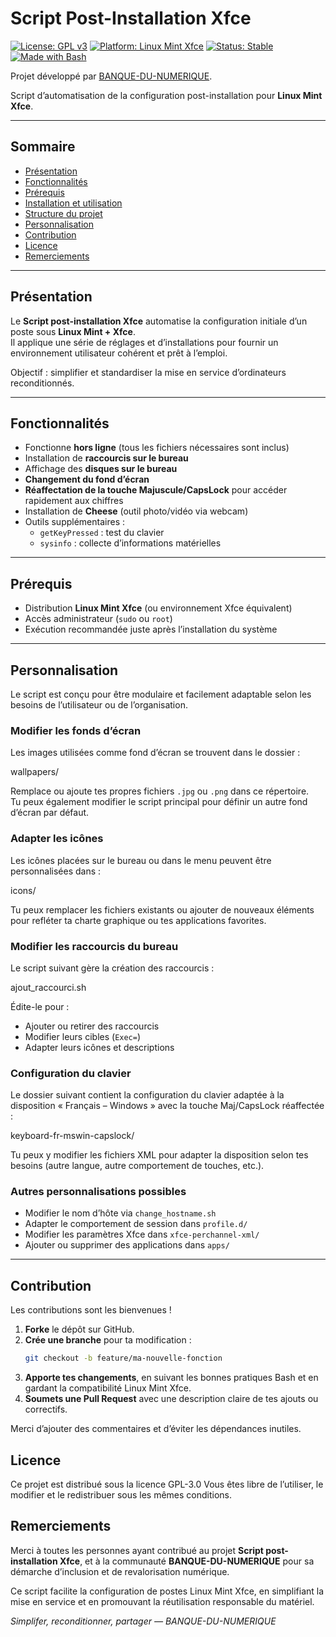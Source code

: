# Script Post-Installation Xfce

[![License: GPL v3](https://img.shields.io/badge/License-GPLv3-blue.svg)](LICENSE)
[![Platform: Linux Mint Xfce](https://img.shields.io/badge/platform-Linux%20Mint%20Xfce-green)](https://linuxmint.com/)
[![Status: Stable](https://img.shields.io/badge/status-stable-success)](#)
[![Made with Bash](https://img.shields.io/badge/made%20with-Bash-1f425f.svg)](#)

Projet développé par [BANQUE-DU-NUMERIQUE](https://github.com/BANQUE-DU-NUMERIQUE).

Script d’automatisation de la configuration post-installation pour **Linux Mint Xfce**.

---

## Sommaire

- [Présentation](#présentation)
- [Fonctionnalités](#fonctionnalités)
- [Prérequis](#prérequis)
- [Installation et utilisation](#installation-et-utilisation)
- [Structure du projet](#structure-du-projet)
- [Personnalisation](#personnalisation)
- [Contribution](#contribution)
- [Licence](#licence)
- [Remerciements](#remerciements)

---

## Présentation

Le **Script post-installation Xfce** automatise la configuration initiale d’un poste sous **Linux Mint + Xfce**.  
Il applique une série de réglages et d’installations pour fournir un environnement utilisateur cohérent et prêt à l’emploi.

Objectif : simplifier et standardiser la mise en service d’ordinateurs reconditionnés.

---

## Fonctionnalités

- Fonctionne **hors ligne** (tous les fichiers nécessaires sont inclus)
- Installation de **raccourcis sur le bureau**
- Affichage des **disques sur le bureau**
- **Changement du fond d’écran**
- **Réaffectation de la touche Majuscule/CapsLock** pour accéder rapidement aux chiffres
- Installation de **Cheese** (outil photo/vidéo via webcam)
- Outils supplémentaires :
  - `getKeyPressed` : test du clavier
  - `sysinfo` : collecte d’informations matérielles

---

## Prérequis

- Distribution **Linux Mint Xfce** (ou environnement Xfce équivalent)
- Accès administrateur (`sudo` ou `root`)
- Exécution recommandée juste après l’installation du système

---

## Personnalisation

Le script est conçu pour être modulaire et facilement adaptable selon les besoins de l’utilisateur ou de l’organisation.

### Modifier les fonds d’écran
Les images utilisées comme fond d’écran se trouvent dans le dossier :

wallpapers/

Remplace ou ajoute tes propres fichiers `.jpg` ou `.png` dans ce répertoire.  
Tu peux également modifier le script principal pour définir un autre fond d’écran par défaut.

### Adapter les icônes
Les icônes placées sur le bureau ou dans le menu peuvent être personnalisées dans :

icons/

Tu peux remplacer les fichiers existants ou ajouter de nouveaux éléments pour refléter ta charte graphique ou tes applications favorites.

### Modifier les raccourcis du bureau
Le script suivant gère la création des raccourcis :

ajout_raccourci.sh

Édite-le pour :
- Ajouter ou retirer des raccourcis
- Modifier leurs cibles (`Exec=`)
- Adapter leurs icônes et descriptions

### Configuration du clavier
Le dossier suivant contient la configuration du clavier adaptée à la disposition « Français – Windows » avec la touche Maj/CapsLock réaffectée :

keyboard-fr-mswin-capslock/

Tu peux y modifier les fichiers XML pour adapter la disposition selon tes besoins (autre langue, autre comportement de touches, etc.).

### Autres personnalisations possibles
- Modifier le nom d’hôte via `change_hostname.sh`
- Adapter le comportement de session dans `profile.d/`
- Modifier les paramètres Xfce dans `xfce-perchannel-xml/`
- Ajouter ou supprimer des applications dans `apps/`

---

## Contribution

Les contributions sont les bienvenues !

1. **Forke** le dépôt sur GitHub.  
2. **Crée une branche** pour ta modification :
   ```bash
   git checkout -b feature/ma-nouvelle-fonction
3. **Apporte tes changements**, en suivant les bonnes pratiques Bash et en gardant la compatibilité Linux Mint Xfce.
4. **Soumets une Pull Request** avec une description claire de tes ajouts ou correctifs.

Merci d’ajouter des commentaires et d’éviter les dépendances inutiles.

## Licence
Ce projet est distribué sous la licence GPL-3.0
Vous êtes libre de l’utiliser, le modifier et le redistribuer sous les mêmes conditions.

## Remerciements

Merci à toutes les personnes ayant contribué au projet **Script post-installation Xfce**,
et à la communauté **BANQUE-DU-NUMERIQUE** pour sa démarche d’inclusion et de revalorisation numérique.

Ce script facilite la configuration de postes Linux Mint Xfce,
en simplifiant la mise en service et en promouvant la réutilisation responsable du matériel.

_Simplifer, reconditionner, partager — BANQUE-DU-NUMERIQUE_
